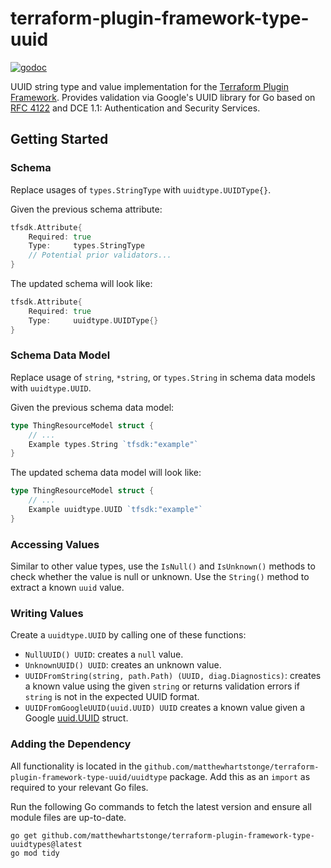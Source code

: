 # terraform-plugin-framework-type-uuid

[![godoc](https://pkg.go.dev/badge/github.com/matthewhartstonge/terraform-plugin-framework-type-uuid)](https://pkg.go.dev/github.com/matthewhartstonge/terraform-plugin-framework-type-uuid)

UUID string type and value implementation for the [Terraform Plugin Framework](https://github.com/hashicorp/terraform-plugin-framework).
Provides validation via Google's UUID library for Go based on [RFC 4122](https://www.rfc-editor.org/rfc/rfc4122.html)
and DCE 1.1: Authentication and Security Services.

## Getting Started

### Schema

Replace usages of `types.StringType` with `uuidtype.UUIDType{}`.

Given the previous schema attribute:

```go
tfsdk.Attribute{
	Required: true
	Type:     types.StringType 
	// Potential prior validators...
}
```

The updated schema will look like:

```go
tfsdk.Attribute{
	Required: true
	Type:     uuidtype.UUIDType{}
}
```

### Schema Data Model

Replace usage of `string`, `*string`, or `types.String` in schema data models 
with `uuidtype.UUID`.

Given the previous schema data model:

```go
type ThingResourceModel struct {
    // ...
    Example types.String `tfsdk:"example"`
}
```

The updated schema data model will look like:

```go
type ThingResourceModel struct {
    // ...
    Example uuidtype.UUID `tfsdk:"example"`
}
```

### Accessing Values

Similar to other value types, use the `IsNull()` and `IsUnknown()` methods to 
check whether the value is null or unknown. Use the `String()` method to extract
a known `uuid` value.

### Writing Values

Create a `uuidtype.UUID` by calling one of these functions:

- `NullUUID() UUID`: creates a `null` value.
- `UnknownUUID() UUID`: creates an unknown value.
- `UUIDFromString(string, path.Path) (UUID, diag.Diagnostics)`: creates a known 
   value using the given `string` or returns validation errors if `string` is 
   not in the expected UUID format.
- `UUIDFromGoogleUUID(uuid.UUID) UUID` creates a known value given a
  Google [uuid.UUID](https://pkg.go.dev/github.com/google/uuid#UUID) struct.

### Adding the Dependency

All functionality is located in the `github.com/matthewhartstonge/terraform-plugin-framework-type-uuid/uuidtype` 
package. Add this as an `import` as required to your relevant Go files.

Run the following Go commands to fetch the latest version and ensure all module files are up-to-date.

```shell
go get github.com/matthewhartstonge/terraform-plugin-framework-type-uuidtypes@latest
go mod tidy
```
